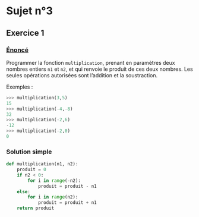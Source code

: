 # Sujet n°3
## Exercice 1

### [Énoncé](21-NSI-03.pdf)


Programmer la fonction `multiplication`, prenant en paramètres deux nombres entiers `n1` et `n2`, et qui renvoie le produit de ces deux nombres.
Les seules opérations autorisées sont l’addition et la soustraction.

Exemples :

```python
>>> multiplication(3,5)
15
>>> multiplication(-4,-8)
32
>>> multiplication(-2,6)
-12
>>> multiplication(-2,0)
0
```

### Solution simple

```python
def multiplication(n1, n2):
    produit = 0
    if n2 < 0:
        for i in range(-n2):
            produit = produit - n1
    else:
        for i in range(n2):
            produit = produit + n1
    return produit
```

